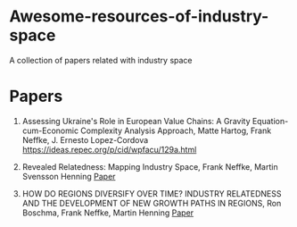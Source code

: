 # Awesome-resources-of-industry-space
A collection of papers related with industry space

# Papers
1. Assessing Ukraine's Role in European Value Chains: A Gravity Equation-cum-Economic Complexity Analysis Approach, Matte Hartog, Frank Neffke, J. Ernesto Lopez-Cordova
https://ideas.repec.org/p/cid/wpfacu/129a.html

2. Revealed Relatedness: Mapping Industry Space, Frank Neffke, Martin Svensson Henning <a href="
https://ideas.repec.org/p/egu/wpaper/0819.html"> Paper </a>

3. HOW DO REGIONS DIVERSIFY OVER TIME? INDUSTRY RELATEDNESS AND THE DEVELOPMENT OF NEW GROWTH PATHS IN REGIONS, Ron Boschma, Frank Neffke, Martin Henning
 <a href="file:///C:/Users/david/Downloads/How_do_regions_diversify_over_time_Industry_relate.pdf" > Paper</a>
